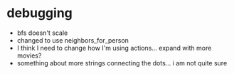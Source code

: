 # debugging
- bfs doesn't scale
- changed to use neighbors_for_person
- I think I need to change how I'm using actions... expand with more movies?
- something about more strings connecting the dots... i am not quite sure

